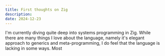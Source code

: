```yaml
---
title: First thoughts on Zig
description: 
date: 2024-12-23
---
```

I'm currently diving quite deep into systems programming in Zig. While there are many things I love about the language, namely it's elegant approach to generics and meta-programming, I do feel that the language is lacking in some ways. Most 